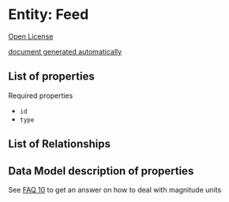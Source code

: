 Entity: Feed
=======================


[Open License](https://github.com/smart-data-models//dataModel.Aquaculture/blob/master/FishContainment/LICENSE.md)

[document generated automatically](https://docs.google.com/presentation/d/e/2PACX-1vTs-Ng5dIAwkg91oTTUdt8ua7woBXhPnwavZ0FxgR8BsAI_Ek3C5q97Nd94HS8KhP-r_quD4H0fgyt3/pub?start=false&loop=false&delayms=3000#slide=id.gb715ace035_0_60)


## List of properties  



Required properties  
- `id`
- `type`


## List of Relationships  



## Data Model description of properties  



See [FAQ 10](https://smartdatamodels.org/index.php/faqs/) to get an answer on how to deal with magnitude units
